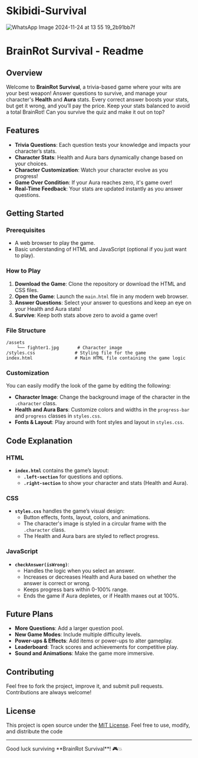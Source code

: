 # Skibidi-Survival
![WhatsApp Image 2024-11-24 at 13 55 19_2b91bb7f](https://github.com/user-attachments/assets/33a78bba-5dc6-4b85-88ab-8d6c6b54605c)


# BrainRot Survival - Readme

## Overview

Welcome to **BrainRot Survival**, a trivia-based game where your wits are your best weapon! Answer questions to survive, and manage your character's **Health** and **Aura** stats. Every correct answer boosts your stats, but get it wrong, and you’ll pay the price. Keep your stats balanced to avoid a total BrainRot! Can you survive the quiz and make it out on top?

## Features

- **Trivia Questions**: Each question tests your knowledge and impacts your character’s stats.
- **Character Stats**: Health and Aura bars dynamically change based on your choices.
- **Character Customization**: Watch your character evolve as you progress!
- **Game Over Condition**: If your Aura reaches zero, it's game over!
- **Real-Time Feedback**: Your stats are updated instantly as you answer questions.

## Getting Started

### Prerequisites

- A web browser to play the game.
- Basic understanding of HTML and JavaScript (optional if you just want to play).

### How to Play

1. **Download the Game**: Clone the repository or download the HTML and CSS files.
2. **Open the Game**: Launch the `main.html` file in any modern web browser.
3. **Answer Questions**: Select your answer to questions and keep an eye on your Health and Aura stats!
4. **Survive**: Keep both stats above zero to avoid a game over!

### File Structure

```
/assets
    └── fighter1.jpg       # Character image
/styles.css               # Styling file for the game
index.html                # Main HTML file containing the game logic
```

### Customization

You can easily modify the look of the game by editing the following:

- **Character Image**: Change the background image of the character in the `.character` class.
- **Health and Aura Bars**: Customize colors and widths in the `progress-bar` and `progress` classes in `styles.css`.
- **Fonts & Layout**: Play around with font styles and layout in `styles.css`.

## Code Explanation

### HTML

- **`index.html`** contains the game’s layout:
  - **`.left-section`** for questions and options.
  - **`.right-section`** to show your character and stats (Health and Aura).

### CSS

- **`styles.css`** handles the game’s visual design:
  - Button effects, fonts, layout, colors, and animations.
  - The character's image is styled in a circular frame with the `.character` class.
  - The Health and Aura bars are styled to reflect progress.

### JavaScript

- **`checkAnswer(isWrong)`**:
  - Handles the logic when you select an answer.
  - Increases or decreases Health and Aura based on whether the answer is correct or wrong.
  - Keeps progress bars within 0-100% range.
  - Ends the game if Aura depletes, or if Health maxes out at 100%.

## Future Plans

- **More Questions**: Add a larger question pool.
- **New Game Modes**: Include multiple difficulty levels.
- **Power-ups & Effects**: Add items or power-ups to alter gameplay.
- **Leaderboard**: Track scores and achievements for competitive play.
- **Sound and Animations**: Make the game more immersive.

## Contributing

Feel free to fork the project, improve it, and submit pull requests. Contributions are always welcome!

## License

This project is open source under the [MIT License](LICENSE). Feel free to use, modify, and distribute the code
<hr>
Good luck surviving **BrainRot Survival**! 🎮💥

